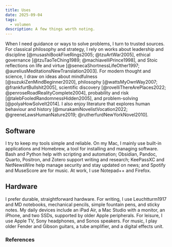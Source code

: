 ```yaml
---
title: Uses
date: 2025-09-04
tags:
  - volumen
description: A few things worth noting.
---
```


When I need guidance or ways to solve problems, I turn to trusted sources. For classical philosophy and strategy, I rely on works about leadership and discipline [@musashiBookFiveRings2005; @tzuArtWar2005], ethical governance [@tzuTaoTeChing1989; @machiavelliPrince1998], and Stoic reflections on life and virtue [@senecaShortnessLifeOther1997; @aureliusMeditationsNewTranslation2003]. For modern thought and science, I draw on ideas about mindfulness [@suzukiZenMindBeginner2020], philosophy [@wattsMyOwnWay2007; @frankfurtBullshit2005], scientific discovery [@rovelliThereArePlaces2022; @penroseRoadRealityComplete2004], probability and risk [@talebFooledRandomnessHidden2005], and problem-solving [@polyaHowSolveIt2014]. I also enjoy literature that explores human behaviour and history [@murakamiNovelistVocation2022; @greeneLawsHumanNature2019; @rutherfurdNewYorkNovel2010].

## Software

I try to keep my tools simple and reliable. On my Mac, I mainly use built-in applications and Homebrew, a tool for installing and managing software. Bash and Python help with scripting and automation; Obsidian, Pandoc, Quarto, Positron, and Zotero support writing and research; KeePassXC and NetNewsWire help manage security and stay updated on news; and Spotify and MuseScore are for music. At work, I use Notepad++ and Firefox.

## Hardware

I prefer durable, straightforward hardware. For writing, I use Leuchtturm1917 and MD notebooks, mechanical pencils, simple fountain pens, and sticky notes. My daily devices include an iPad Air, a Mac Studio with a monitor, an iPhone, and two SSDs, supported by older Apple peripherals. For leisure, I use Apple TV, Sony headphones, and Sonos speakers. For music, I play older Fender and Gibson guitars, a tube amplifier, and a digital effects unit.

### References